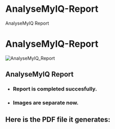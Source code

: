 # AnalyseMyIQ-Report
AnalyseMyIQ Report

# AnalyseMyIQ-Report

![AnalyseMyIQ_Report](https://user-images.githubusercontent.com/64412852/130769652-b90326a4-a472-4c21-8804-0439359dfd88.jpg)

## AnalyseMyIQ Report

+ ### Report is completed succesfully.
+ ### Images are separate now.

## Here is the PDF file it generates:





